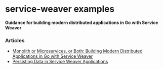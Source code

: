 # service-weaver examples
<strong> Guidance for building modern distributed applications in Go with Service Weaver</strong>

### Articles
* [Monolith or Microservices, or Both: Building Modern Distributed Applications in Go with Service Weaver](https://shijuvar.medium.com/monolith-or-microservices-or-both-building-modern-distributed-applications-in-go-with-service-a096616434fc)
* [Persisting Data in Service Weaver Applications](https://medium.com/@shijuvar/persisting-data-in-service-weaver-applications-9d0c3e0e83e5)
